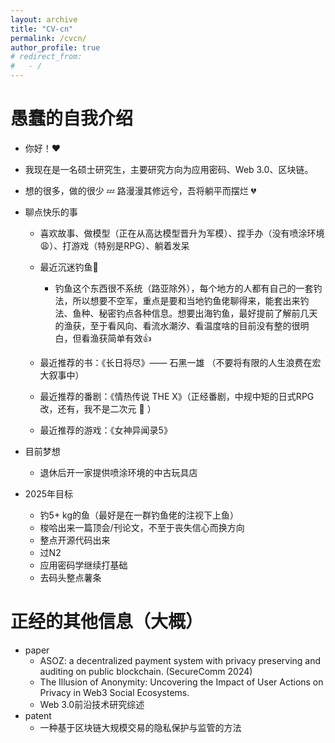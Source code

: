 ```yaml
---
layout: archive
title: "CV-cn"
permalink: /cvcn/
author_profile: true
# redirect_from:
#   - /
---
```


<!-- {% include base_path %} -->

愚蠢的自我介绍
======
* 你好！:hearts:
* 我现在是一名硕士研究生，主要研究方向为应用密码、Web 3.0、区块链。
* 想的很多，做的很少 :zzz: 路漫漫其修远兮，吾将躺平而摆烂 :broken_heart:

* 聊点快乐的事
    * 喜欢故事、做模型（正在从高达模型晋升为军模）、捏手办（没有喷涂环境:weary:）、打游戏（特别是RPG）、躺着发呆
    * 最近沉迷钓鱼:fishing_pole_and_fish:
        * 钓鱼这个东西很不系统（路亚除外），每个地方的人都有自己的一套钓法，所以想要不空军，重点是要和当地钓鱼佬聊得来，能套出来钓法、鱼种、秘密钓点各种信息。想要出海钓鱼，最好提前了解前几天的渔获，至于看风向、看流水潮汐、看温度啥的目前没有整的很明白，但看渔获简单有效:+1:

    * 最近推荐的书：《长日将尽》—— 石黑一雄 （不要将有限的人生浪费在宏大叙事中）
    * 最近推荐的番剧：《情热传说 THE X》（正经番剧，中规中矩的日式RPG改，还有，我不是二次元 :imp: ）
    * 最近推荐的游戏：《女神异闻录5》

* 目前梦想
    * 退休后开一家提供喷涂环境的中古玩具店

* 2025年目标
    * 钓5+ kg的鱼（最好是在一群钓鱼佬的注视下上鱼）
    * 梭哈出来一篇顶会/刊论文，不至于丧失信心而换方向
    * 整点开源代码出来
    * 过N2
    * 应用密码学继续打基础
    * 去码头整点薯条

正经的其他信息（大概）
======
* paper
    * ASOZ: a decentralized payment system with privacy preserving and auditing on public blockchain. (SecureComm 2024)
    <!-- [link](https://eprint.iacr.org/2023/1816)[code_link](https://github.com/AwakeLithiumFlower/ASOZ) -->
    * The Illusion of Anonymity: Uncovering the Impact of User Actions on Privacy in Web3 Social Ecosystems. 
    <!-- [link](https://arxiv.org/abs/2405.13380) -->
    * Web 3.0前沿技术研究综述
* patent
    * 一种基于区块链大规模交易的隐私保护与监管的方法

